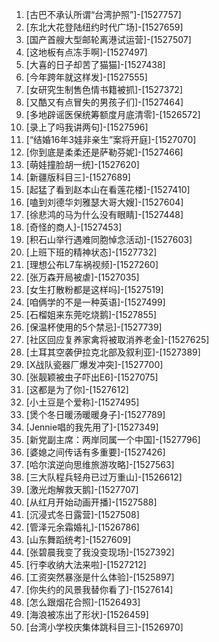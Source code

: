 
1. [古巴不承认所谓“台湾护照”]-[1527757]
1. [东北大花登陆纽约时代广场]-[1527659]
1. [国产首艘大型邮轮离港试运营]-[1527507]
1. [这地板有点冻手啊]-[1527497]
1. [大喜的日子却苦了猫猫]-[1527438]
1. [今年跨年就这样发]-[1527555]
1. [女研究生制售色情书籍被抓]-[1527372]
1. [又酷又有点冒失的男孩子们]-[1527464]
1. [多地辟谣医保统筹额度月底清零]-[1526572]
1. [录上了吗我讲两句]-[1527596]
1. [“结婚16年3娃非亲生”案将开庭]-[1527070]
1. [你到底是柔柔还是萨勒芬妮]-[1527466]
1. [萌娃撞脸胡一统]-[1527620]
1. [新疆版科目三]-[1527689]
1. [起猛了看到赵本山在看莲花楼]-[1527410]
1. [嗑到刘德华刘雅瑟大哥大嫂]-[1527604]
1. [徐悲鸿的马为什么没有眼睛]-[1527448]
1. [奇怪的商人]-[1527453]
1. [积石山举行遇难同胞悼念活动]-[1527603]
1. [上班下班的精神状态]-[1527732]
1. [理想公布L7车祸视频]-[1527260]
1. [张万森开局被虐]-[1527035]
1. [女生打散粉都是这样吗]-[1527519]
1. [咱俩学的不是一种英语]-[1527499]
1. [石榴姐来东莞吃烧鹅]-[1527855]
1. [保温杯使用的5个禁忌]-[1527739]
1. [社区回应复养家禽将被取消养老金]-[1527625]
1. [土耳其空袭伊拉克北部及叙利亚]-[1527389]
1. [X战队瓷器厂爆发冲突]-[1527700]
1. [张靓颖被虫子吓出E6]-[1527075]
1. [这都是为了你]-[1527612]
1. [小土豆是个爱称]-[1527495]
1. [煲个冬日暖汤暖暖身子]-[1527789]
1. [Jennie唱的我先用了]-[1527349]
1. [新党副主席：两岸同属一个中国]-[1527796]
1. [婆媳之间传话有多重要]-[1527426]
1. [哈尔滨逆向思维旅游攻略]-[1527563]
1. [三大队程兵轻舟已过万重山]-[1526612]
1. [激光炮解救天鹅]-[1527707]
1. [从红月开始动画开播]-[1527588]
1. [沉浸式冬日露营]-[1527508]
1. [管泽元余霜婚礼]-[1526786]
1. [山东舞蹈统考]-[1527609]
1. [张碧晨我变了我没变现场]-[1527392]
1. [行李收纳大法来啦]-[1527212]
1. [工资突然暴涨是什么体验]-[1525897]
1. [你失约的风景我替你看了]-[1527614]
1. [怎么跟烟花合照]-[1526493]
1. [海浪被冻出了形状]-[1526459]
1. [台湾小学校庆集体跳科目三]-[1526970]